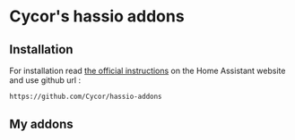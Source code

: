 # Cycor's hassio addons


## Installation

For installation read [the official instructions](https://www.home-assistant.io/hassio/installing_third_party_addons/) on the Home Assistant website and use github url :

```txt
https://github.com/Cycor/hassio-addons
```

## My addons
